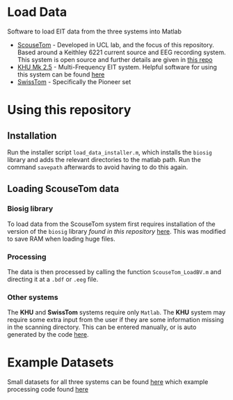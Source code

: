 # Load Data
Software to load EIT data from the three systems into Matlab

-   [ScouseTom](https://github.com/EIT-team/ScouseTom) - Developed in UCL lab, and the focus of this repository. Based around a Keithley 6221 current source and EEG recording system. This system is open source and further details are given in [this repo](https://github.com/EIT-team/ScouseTom)
-   [KHU Mk 2.5](http://iirc.khu.ac.kr/) - Multi-Frequency EIT system. Helpful software for using this system can be found [here](https://github.com/Jimbles/KHU-UCL-EIT)
-   [SwissTom](http://www.swisstom.com/) - Specifically the Pioneer set

# Using this repository

## Installation
Run the installer script `load_data_installer.m`, which installs the `biosig` library and adds the relevant directories to the matlab path. Run the command `savepath` afterwards to avoid having to do this again.

## Loading ScouseTom data

### Biosig library
To load data from the ScouseTom system first requires installation of the version of the `biosig` library *found in this repository* [here](./lib/). This was modified to save RAM when loading huge files.

### Processing
The data is then processed by calling the function `ScouseTom_LoadBV.m` and directing it at a `.bdf` or `.eeg` file.

### Other systems

The **KHU** and **SwissTom** systems require only `Matlab`. The **KHU**
system may require some extra input from the user if they are some information missing in the scanning directory. This can be entered manually, or is auto generated by the code [here](https://github.com/Jimbles/KHU-UCL-EIT).

# Example Datasets

Small datasets for all three systems can be found [here](./resources/data) which example processing code found [here](./example)

